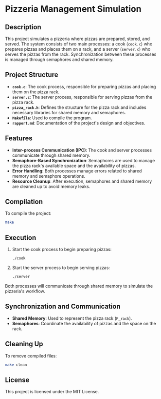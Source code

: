 # Pizzeria Management Simulation

## Description

This project simulates a pizzeria where pizzas are prepared, stored, and served. The system consists of two main processes: a cook (`cook.c`) who prepares pizzas and places them on a rack, and a server (`server.c`) who serves the pizzas from the rack. Synchronization between these processes is managed through semaphores and shared memory.

## Project Structure

- **`cook.c`**: The cook process, responsible for preparing pizzas and placing them on the pizza rack.
- **`server.c`**: The server process, responsible for serving pizzas from the pizza rack.
- **`pizza_rack.h`**: Defines the structure for the pizza rack and includes necessary libraries for shared memory and semaphores.
- **`Makefile`**: Used to compile the program.
- **`rapport.md`**: Documentation of the project's design and objectives.

## Features

- **Inter-process Communication (IPC)**: The cook and server processes communicate through shared memory.
- **Semaphore-Based Synchronization**: Semaphores are used to manage the pizza rack's available space and the availability of pizzas.
- **Error Handling**: Both processes manage errors related to shared memory and semaphore operations.
- **Resource Cleanup**: After execution, semaphores and shared memory are cleaned up to avoid memory leaks.

## Compilation

To compile the project:

```bash
make
```

## Execution

1. Start the cook process to begin preparing pizzas:
   ```bash
   ./cook
   ```
2. Start the server process to begin serving pizzas:
   ```bash
   ./server
   ```

Both processes will communicate through shared memory to simulate the pizzeria's workflow.

## Synchronization and Communication

- **Shared Memory**: Used to represent the pizza rack (`P_rack`).
- **Semaphores**: Coordinate the availability of pizzas and the space on the rack.

## Cleaning Up

To remove compiled files:

```bash
make clean
```

## License

This project is licensed under the MIT License.
